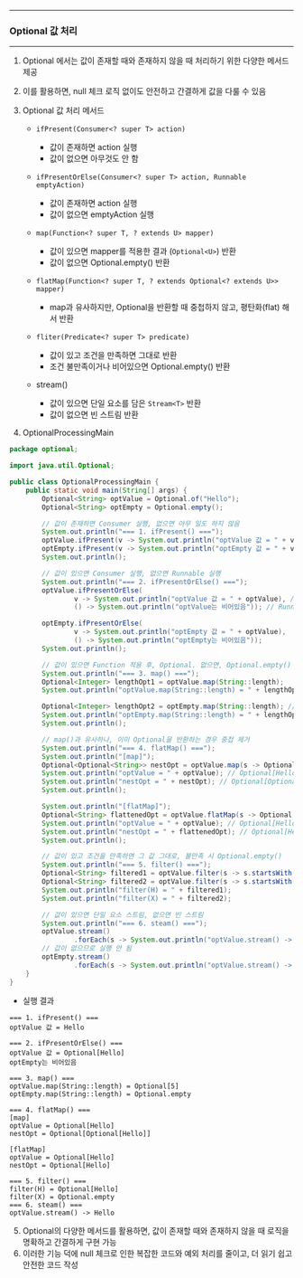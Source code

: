 -----
### Optional 값 처리
-----
1. Optional 에서는 값이 존재할 때와 존재하지 않을 때 처리하기 위한 다양한 메서드 제공
2. 이를 활용하면, null 체크 로직 없이도 안전하고 간결하게 값을 다룰 수 있음
3. Optional 값 처리 메서드
   - ```ifPresent(Consumer<? super T> action)```
     + 값이 존재하면 action 실행
     + 값이 없으면 아무것도 안 함
       
   - ```ifPresentOrElse(Consumer<? super T> action, Runnable emptyAction)```
     + 값이 존재하면 action 실행
     + 값이 없으면 emptyAction 실행

   - ```map(Function<? super T, ? extends U> mapper)```
     + 값이 있으면 mapper를 적용한 결과 (```Optional<U>```) 반환
     + 값이 없으면 Optional.empty() 반환

   - ```flatMap(Function<? super T, ? extends Optional<? extends U>> mapper)```
     + map과 유사하지만, Optional을 반환할 때 중첩하지 않고, 평탄화(flat) 해서 반환

   - ```fliter(Predicate<? super T> predicate)```
     + 값이 있고 조건을 만족하면 그대로 반환
     + 조건 불만족이거나 비어있으면 Optional.empty() 반환

   - stream()
     + 값이 있으면 단일 요소를 담은 ```Stream<T>``` 반환
     + 값이 없으면 빈 스트림 반환

4. OptionalProcessingMain
```java
package optional;

import java.util.Optional;

public class OptionalProcessingMain {
    public static void main(String[] args) {
        Optional<String> optValue = Optional.of("Hello");
        Optional<String> optEmpty = Optional.empty();

        // 값이 존재하면 Consumer 실행, 없으면 아무 일도 하지 않음
        System.out.println("=== 1. ifPresent() ===");
        optValue.ifPresent(v -> System.out.println("optValue 값 = " + v));
        optEmpty.ifPresent(v -> System.out.println("optEmpty 값 = " + v)); // 실행 X
        System.out.println();

        // 값이 있으면 Consumer 실행, 없으면 Runnable 실행
        System.out.println("=== 2. ifPresentOrElse() ===");
        optValue.ifPresentOrElse(
                v -> System.out.println("optValue 값 = " + optValue), // Consumer
                () -> System.out.println("optValue는 비어있음")); // Runnable

        optEmpty.ifPresentOrElse(
                v -> System.out.println("optEmpty 값 = " + optValue),
                () -> System.out.println("optEmpty는 비어있음"));
        System.out.println();

        // 값이 있으면 Function 적용 후, Optional. 없으면, Optional.empty()
        System.out.println("=== 3. map() ===");
        Optional<Integer> lengthOpt1 = optValue.map(String::length);
        System.out.println("optValue.map(String::length) = " + lengthOpt1);

        Optional<Integer> lengthOpt2 = optEmpty.map(String::length); // Optional.empty
        System.out.println("optEmpty.map(String::length) = " + lengthOpt2);
        System.out.println();

        // map()과 유사하나, 이미 Optional을 반환하는 경우 중첩 제거
        System.out.println("=== 4. flatMap() ===");
        System.out.println("[map]");
        Optional<Optional<String>> nestOpt = optValue.map(s -> Optional.of(s));
        System.out.println("optValue = " + optValue); // Optional[Hello]
        System.out.println("nestOpt = " + nestOpt); // Optional[Optional[Hello]]
        System.out.println();

        System.out.println("[flatMap]");
        Optional<String> flattenedOpt = optValue.flatMap(s -> Optional.of(s));
        System.out.println("optValue = " + optValue); // Optional[Hello]
        System.out.println("nestOpt = " + flattenedOpt); // Optional[Hello]
        System.out.println();

        // 값이 있고 조건을 만족하면 그 값 그대로, 불만족 시 Optional.empty()
        System.out.println("=== 5. filter() ===");
        Optional<String> filtered1 = optValue.filter(s -> s.startsWith("H"));
        Optional<String> filtered2 = optValue.filter(s -> s.startsWith("X"));
        System.out.println("filter(H) = " + filtered1);
        System.out.println("filter(X) = " + filtered2);

        // 값이 있으면 단일 요소 스트림, 없으면 빈 스트림
        System.out.println("=== 6. steam() ===");
        optValue.stream()
                .forEach(s -> System.out.println("optValue.stream() -> " + s));
        // 값이 없으므로 실행 안 됨
        optEmpty.stream()
                .forEach(s -> System.out.println("optValue.stream() -> " + s));
    }
}
```
  - 실행 결과
```
=== 1. ifPresent() ===
optValue 값 = Hello

=== 2. ifPresentOrElse() ===
optValue 값 = Optional[Hello]
optEmpty는 비어있음

=== 3. map() ===
optValue.map(String::length) = Optional[5]
optEmpty.map(String::length) = Optional.empty

=== 4. flatMap() ===
[map]
optValue = Optional[Hello]
nestOpt = Optional[Optional[Hello]]

[flatMap]
optValue = Optional[Hello]
nestOpt = Optional[Hello]

=== 5. filter() ===
filter(H) = Optional[Hello]
filter(X) = Optional.empty
=== 6. steam() ===
optValue.stream() -> Hello
```

5. Optional의 다양한 메서드를 활용하면, 값이 존재할 때와 존재하지 않을 때 로직을 명확하고 간결하게 구현 가능
6. 이러한 기능 덕에 null 체크로 인한 복잡한 코드와 예외 처리를 줄이고, 더 읽기 쉽고 안전한 코드 작성

